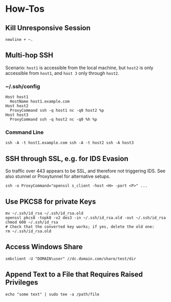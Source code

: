 # How-Tos
## Kill Unresponsive Session

    newline + ~.

## Multi-hop SSH

Scenario: ``host1`` is accessible from the local machine,  but ``host2`` is only accessible from ``host1``, and ``host 3`` only through ``host2``.

###  ~/.ssh/config  

    Host host1
	  HostName host1.example.com
    Host host2
	  ProxyCommand ssh -q host1 nc -q0 host2 %p
    Host host3
	  ProxyCommand ssh -q host2 nc -q0 %h %p

### Command Line
	ssh -A -t host1.example.com ssh -A -t host2 ssh -A host3
   
## SSH through SSL, e.g. for IDS Evasion
So traffic over 443 appears to be SSL, and therefore not triggering IDS. See also stunnel or Proxytunnel for alternative setups.

	ssh -o ProxyCommand="openssl s_client -host <H> -port <P>" ...

## Use PKCS8 for private Keys
    mv ~/.ssh/id_rsa ~/.ssh/id_rsa.old
    openssl pkcs8 -topk8 -v2 des3 -in ~/.ssh/id_rsa.old -out ~/.ssh/id_rsa
    chmod 600 ~/.ssh/id_rsa
    # Check that the converted key works; if yes, delete the old one:
    rm ~/.ssh/id_rsa.old

## Access Windows Share
    smbclient -U "DOMAIN\user" //dc.domain.com/share/test/dir

## Append Text to a File that Requires Raised Privileges

    echo "some text" | sudo tee -a /path/file

<!---
 vim: expandtab tabstop=4 shiftwidth=4
-->
   

